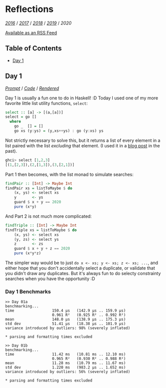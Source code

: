 Reflections
===========

<!--
This file generated by the build script at ./Build.hs from the files in
./reflections.  If you want to edit this, edit those instead!
-->

*[2016][]* / *[2017][]* / *[2018][]* / *[2019][]* / *2020*

[2016]: https://github.com/mstksg/advent-of-code-2016/blob/master/reflections.md
[2017]: https://github.com/mstksg/advent-of-code-2017/blob/master/reflections.md
[2018]: https://github.com/mstksg/advent-of-code-2018/blob/master/reflections.md
[2019]: https://github.com/mstksg/advent-of-code-2019/blob/master/reflections.md

[Available as an RSS Feed][rss]

[rss]: http://feeds.feedburner.com/jle-advent-of-code-2020

Table of Contents
-----------------

* [Day 1](#day-1)

Day 1
------

<!--
This section is generated and compiled by the build script at ./Build.hs from
the file `./reflections/day01.md`.  If you want to edit this, edit
that file instead!
-->

*[Prompt][d01p]* / *[Code][d01g]* / *[Rendered][d01h]*

[d01p]: https://adventofcode.com/2020/day/1
[d01g]: https://github.com/mstksg/advent-of-code-2020/blob/master/src/AOC/Challenge/Day01.hs
[d01h]: https://mstksg.github.io/advent-of-code-2020/src/AOC.Challenge.Day01.html

Day 1 is usually a fun one to do in Haskell! :D  Today I used one of my more
favorite little list utility functions, `select`:

```haskell
select :: [a] -> [(a,[a])]
select = go []
  where
    go _  [] = []
    go xs (y:ys) = (y,xs++ys) : go (y:xs) ys
```

Not strictly necessary to solve this, but it returns a list of every element in
a list paired with the list *excluding* that element.  (I used it in a [blog
post][sendmoremoney] in the past).

[sendmoremoney]: https://blog.jle.im/entry/unique-sample-drawing-searches-with-list-and-statet.html

```haskell
ghci> select [1,2,3]
[(1,[2,3]),(2,[1,3]),(3,[2,1])]
```

Part 1 then becomes, with the list monad to simulate searches:

```haskell
findPair :: [Int] -> Maybe Int
findPair xs = listToMaybe $ do
    (x, ys) <- select xs
    y       <- ys
    guard $ x + y == 2020
    pure (x*y)
```

And Part 2 is not much more complicated:

```haskell
findTriple :: [Int] -> Maybe Int
findTriple xs = listToMaybe $ do
    (x, ys) <- select xs
    (y, zs) <- select ys
    z       <- zs
    guard $ x + y + z == 2020
    pure (x*y*z)
```

The simpler way would be to just `do x <- xs; y <- xs; z <- xs; ...`, and
either hope that you don't accidentally select a duplicate, or validate that
you didn't draw any duplicates.  But it's always fun to do selecty constrainty
searches when you have the opportunity :D


### Day 1 Benchmarks

```
>> Day 01a
benchmarking...
time                 150.4 μs   (142.9 μs .. 159.9 μs)
                     0.961 R²   (0.925 R² .. 0.992 R²)
mean                 148.0 μs   (138.9 μs .. 175.3 μs)
std dev              51.41 μs   (18.38 μs .. 101.9 μs)
variance introduced by outliers: 98% (severely inflated)

* parsing and formatting times excluded

>> Day 01b
benchmarking...
time                 11.42 ms   (10.81 ms .. 12.10 ms)
                     0.965 R²   (0.930 R² .. 0.988 R²)
mean                 11.28 ms   (10.79 ms .. 11.67 ms)
std dev              1.220 ms   (983.2 μs .. 1.652 ms)
variance introduced by outliers: 56% (severely inflated)

* parsing and formatting times excluded
```

